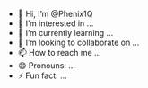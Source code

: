 - 👋 Hi, I’m @Phenix1Q
- 👀 I’m interested in ...
- 🌱 I’m currently learning ...
- 💞️ I’m looking to collaborate on ...
- 📫 How to reach me ...
- 😄 Pronouns: ...
- ⚡ Fun fact: ...

<!---
Phenix1Q/Phenix1Q is a ✨ special ✨ repository because its `README.md` (this file) appears on your GitHub profile.
You can click the Preview link to take a look at your changes.
--->
